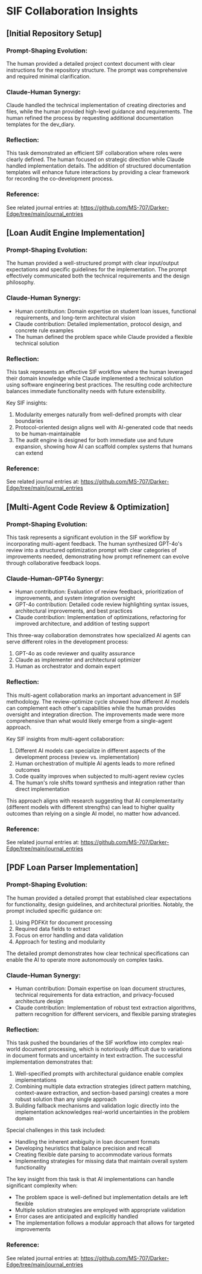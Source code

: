 # SIF Collaboration Insights

## [Initial Repository Setup]
### Prompt-Shaping Evolution:
The human provided a detailed project context document with clear instructions for the repository structure. The prompt was comprehensive and required minimal clarification.

### Claude-Human Synergy:
Claude handled the technical implementation of creating directories and files, while the human provided high-level guidance and requirements. The human refined the process by requesting additional documentation templates for the dev_diary.

### Reflection:
This task demonstrated an efficient SIF collaboration where roles were clearly defined. The human focused on strategic direction while Claude handled implementation details. The addition of structured documentation templates will enhance future interactions by providing a clear framework for recording the co-development process.

### Reference:
See related journal entries at: https://github.com/MS-707/Darker-Edge/tree/main/journal_entries

## [Loan Audit Engine Implementation]
### Prompt-Shaping Evolution:
The human provided a well-structured prompt with clear input/output expectations and specific guidelines for the implementation. The prompt effectively communicated both the technical requirements and the design philosophy.

### Claude-Human Synergy:
- Human contribution: Domain expertise on student loan issues, functional requirements, and long-term architectural vision
- Claude contribution: Detailed implementation, protocol design, and concrete rule examples
- The human defined the problem space while Claude provided a flexible technical solution

### Reflection:
This task represents an effective SIF workflow where the human leveraged their domain knowledge while Claude implemented a technical solution using software engineering best practices. The resulting code architecture balances immediate functionality needs with future extensibility.

Key SIF insights:
1. Modularity emerges naturally from well-defined prompts with clear boundaries
2. Protocol-oriented design aligns well with AI-generated code that needs to be human-maintainable
3. The audit engine is designed for both immediate use and future expansion, showing how AI can scaffold complex systems that humans can extend

### Reference:
See related journal entries at: https://github.com/MS-707/Darker-Edge/tree/main/journal_entries

## [Multi-Agent Code Review & Optimization]
### Prompt-Shaping Evolution:
This task represents a significant evolution in the SIF workflow by incorporating multi-agent feedback. The human synthesized GPT-4o's review into a structured optimization prompt with clear categories of improvements needed, demonstrating how prompt refinement can evolve through collaborative feedback loops.

### Claude-Human-GPT4o Synergy:
- Human contribution: Evaluation of review feedback, prioritization of improvements, and system integration oversight
- GPT-4o contribution: Detailed code review highlighting syntax issues, architectural improvements, and best practices
- Claude contribution: Implementation of optimizations, refactoring for improved architecture, and addition of testing support

This three-way collaboration demonstrates how specialized AI agents can serve different roles in the development process:
1. GPT-4o as code reviewer and quality assurance 
2. Claude as implementer and architectural optimizer
3. Human as orchestrator and domain expert

### Reflection:
This multi-agent collaboration marks an important advancement in SIF methodology. The review-optimize cycle showed how different AI models can complement each other's capabilities while the human provides oversight and integration direction. The improvements made were more comprehensive than what would likely emerge from a single-agent approach.

Key SIF insights from multi-agent collaboration:
1. Different AI models can specialize in different aspects of the development process (review vs. implementation)
2. Human orchestration of multiple AI agents leads to more refined outcomes
3. Code quality improves when subjected to multi-agent review cycles
4. The human's role shifts toward synthesis and integration rather than direct implementation

This approach aligns with research suggesting that AI complementarity (different models with different strengths) can lead to higher quality outcomes than relying on a single AI model, no matter how advanced.

### Reference:
See related journal entries at: https://github.com/MS-707/Darker-Edge/tree/main/journal_entries

## [PDF Loan Parser Implementation]
### Prompt-Shaping Evolution:
The human provided a detailed prompt that established clear expectations for functionality, design guidelines, and architectural priorities. Notably, the prompt included specific guidance on:
1. Using PDFKit for document processing
2. Required data fields to extract
3. Focus on error handling and data validation
4. Approach for testing and modularity

The detailed prompt demonstrates how clear technical specifications can enable the AI to operate more autonomously on complex tasks.

### Claude-Human Synergy:
- Human contribution: Domain expertise on loan document structures, technical requirements for data extraction, and privacy-focused architecture design
- Claude contribution: Implementation of robust text extraction algorithms, pattern recognition for different servicers, and flexible parsing strategies

### Reflection:
This task pushed the boundaries of the SIF workflow into complex real-world document processing, which is notoriously difficult due to variations in document formats and uncertainty in text extraction. The successful implementation demonstrates that:

1. Well-specified prompts with architectural guidance enable complex implementations
2. Combining multiple data extraction strategies (direct pattern matching, context-aware extraction, and section-based parsing) creates a more robust solution than any single approach
3. Building fallback mechanisms and validation logic directly into the implementation acknowledges real-world uncertainties in the problem domain

Special challenges in this task included:
- Handling the inherent ambiguity in loan document formats
- Developing heuristics that balance precision and recall
- Creating flexible date parsing to accommodate various formats
- Implementing strategies for missing data that maintain overall system functionality

The key insight from this task is that AI implementations can handle significant complexity when:
- The problem space is well-defined but implementation details are left flexible
- Multiple solution strategies are employed with appropriate validation
- Error cases are anticipated and explicitly handled
- The implementation follows a modular approach that allows for targeted improvements

### Reference:
See related journal entries at: https://github.com/MS-707/Darker-Edge/tree/main/journal_entries